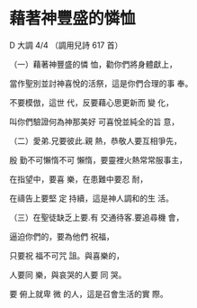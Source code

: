 # 藉著神豐盛的憐恤 

D 大調 4/4 （調用兒詩 617 首）

（一）藉著神豐盛的憐 恤，勸你們將身體獻上，

當作聖別並討神喜悅的活祭，這是你們合理的事 奉。

不要模倣，這世 代，反要藉心思更新而 變 化，

叫你們驗證何為神那美好 可喜悅並純全的旨 意，

（二）愛弟.兄要彼此.親 熱，恭敬人要互相爭先，

殷 勤不可懶惰不可 懶惰，要靈裡火熱常常服事主，

在指望中，要喜 樂，在患難中要忍 耐， 

在禱告上要堅 定 持續，這是神人調和的生 活。

（三）在聖徒缺乏上要.有 交通待客.要追尋機 會，

逼迫你們的，要為他們 祝福，

只要祝 福不可咒 詛。與喜樂的，

人要同 樂，與哀哭的人要 同 哭。

要 俯上就卑 微 的人，這是召會生活的實 際。